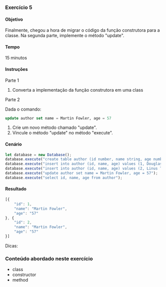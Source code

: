 ### Exercício 5

#### Objetivo
Finalmente, chegou a hora de migrar o código da função construtora para a classe. Na segunda parte, implemente o método "update".

#### Tempo
15 minutos

#### Instruções

Parte 1

1. Converta a implementação da função construtora em uma class

Parte 2

Dada o comando: 

```sql
update author set name = Martin Fowler, age = 57
```

1. Crie um novo método chamado "update".
2. Vincule o método "update" no método "execute".

#### Cenário

```javascript
let database = new Database();
database.execute("create table author (id number, name string, age number, city string, state string, country string)");
database.execute("insert into author (id, name, age) values (1, Douglas Crockford, 62)");
database.execute("insert into author (id, name, age) values (2, Linus Torvalds, 47)");
database.execute("update author set name = Martin Fowler, age = 57");
database.execute("select id, name, age from author");
```

#### Resultado

```javascript
[{
	"id": 1,
	"name": "Martin Fowler",
	"age": "57"
}, {
	"id": 2,
	"name": "Martin Fowler",
	"age": "57"
}]
```

Dicas:

### Conteúdo abordado neste exercício

* class
* constructor
* method